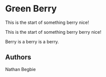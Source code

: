 # Green Berry

This is the start of something berry nice!

This is the start of something berry berry nice!

Berry is a berry is a berry.

## Authors
Nathan Begbie
